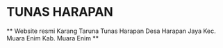 # TUNAS HARAPAN
** Website resmi Karang Taruna Tunas Harapan Desa Harapan Jaya Kec. Muara Enim Kab. Muara Enim **